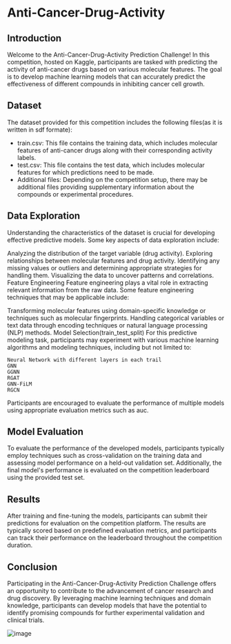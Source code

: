 # Anti-Cancer-Drug-Activity
## Introduction
Welcome to the Anti-Cancer-Drug-Activity Prediction Challenge! In this competition, hosted on Kaggle, participants are tasked with predicting the activity of anti-cancer drugs based on various molecular features. The goal is to develop machine learning models that can accurately predict the effectiveness of different compounds in inhibiting cancer cell growth.

## Dataset
The dataset provided for this competition includes the following files(as it is written in sdf formate):

* train.csv: This file contains the training data, which includes molecular features of anti-cancer drugs along with their corresponding activity labels.
* test.csv: This file contains the test data, which includes molecular features for which predictions need to be made.
* Additional files: Depending on the competition setup, there may be additional files providing supplementary information about the compounds or experimental procedures.
  
## Data Exploration
Understanding the characteristics of the dataset is crucial for developing effective predictive models. Some key aspects of data exploration include:

Analyzing the distribution of the target variable (drug activity).
Exploring relationships between molecular features and drug activity.
Identifying any missing values or outliers and determining appropriate strategies for handling them.
Visualizing the data to uncover patterns and correlations.
Feature Engineering
Feature engineering plays a vital role in extracting relevant information from the raw data. Some feature engineering techniques that may be applicable include:

Transforming molecular features using domain-specific knowledge or techniques such as molecular fingerprints.
Handling categorical variables or text data through encoding techniques or natural language processing (NLP) methods.
Model Selection(train_test_split)
For this predictive modeling task, participants may experiment with various machine learning algorithms and modeling techniques, including but not limited to:
```
Neural Network with different layers in each trail
GNN
GGNN
RGAT
GNN-FiLM
RGCN
```
Participants are encouraged to evaluate the performance of multiple models using appropriate evaluation metrics such as auc.

## Model Evaluation
To evaluate the performance of the developed models, participants typically employ techniques such as cross-validation on the training data and assessing model performance on a held-out validation set. Additionally, the final model's performance is evaluated on the competition leaderboard using the provided test set.

## Results
After training and fine-tuning the models, participants can submit their predictions for evaluation on the competition platform. The results are typically scored based on predefined evaluation metrics, and participants can track their performance on the leaderboard throughout the competition duration.

## Conclusion
Participating in the Anti-Cancer-Drug-Activity Prediction Challenge offers an opportunity to contribute to the advancement of cancer research and drug discovery. By leveraging machine learning techniques and domain knowledge, participants can develop models that have the potential to identify promising compounds for further experimental validation and clinical trials.


![image](https://github.com/AyaAHabiba/Anti-Cancer-Drug-Activity/assets/100422522/f003ce72-e165-4084-9890-50f7d9ab8751)
